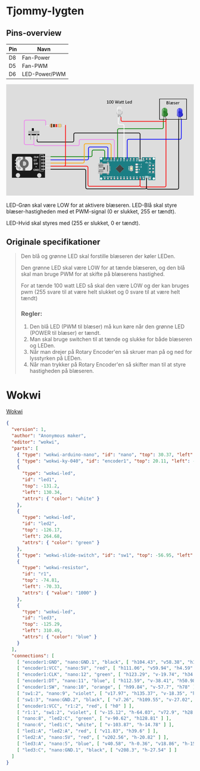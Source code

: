 # Tjommy-lygten

## Pins-overview
| Pin | Navn          |
| --- | ------------- |
| D8  | Fan-Power     |
| D5  | Fan-PWM       |
| D6  | LED-Power/PWM | 

![Diagram](./assets/diagram.png)

LED-Grøn skal være LOW for at aktivere blæseren.
LED-Blå skal styre blæser-hastigheden med et PWM-signal (0 er slukket, 255 er tændt). 

LED-Hvid skal styres med (255 er slukket, 0 er tændt).

## Originale specifikationer
> Den blå og grønne LED skal forstille blæseren der køler LEDen.
> 
> Den grønne LED skal være LOW for at tænde blæseren, og den blå skal man bruge PWM for at skifte på blæserens hastighed.
> 
> For at tænde 100 watt LED så skal den være LOW og der kan bruges pwm (255 svare til at være helt slukket og 0 svare til at være helt tændt)
> 
> ### Regler:
> 1. Den blå LED (PWM til blæser) må kun køre når den grønne LED (POWER til blæser) er tændt.
> 2. Man skal bruge switchen til at tænde og slukke for både blæseren og LEDen.
> 3. Når man drejer på Rotary Encoder'en så skruer man på og ned for lysstyrken på LEDen.
> 4. Når man trykker på Rotary Encoder'en så skifter man til at styre hastigheden på blæseren.

# Wokwi
[Wokwi](https://wokwi.com/projects/new/arduino-nano)

```json
{
  "version": 1,
  "author": "Anonymous maker",
  "editor": "wokwi",
  "parts": [
    { "type": "wokwi-arduino-nano", "id": "nano", "top": 30.37, "left": 86.05, "attrs": {} },
    { "type": "wokwi-ky-040", "id": "encoder1", "top": 20.11, "left": -171.27, "attrs": {} },
    {
      "type": "wokwi-led",
      "id": "led1",
      "top": -131.2,
      "left": 130.34,
      "attrs": { "color": "white" }
    },
    {
      "type": "wokwi-led",
      "id": "led2",
      "top": -126.17,
      "left": 264.68,
      "attrs": { "color": "green" }
    },
    { "type": "wokwi-slide-switch", "id": "sw1", "top": -56.95, "left": -121.58, "attrs": {} },
    {
      "type": "wokwi-resistor",
      "id": "r1",
      "top": -74.81,
      "left": -70.33,
      "attrs": { "value": "1000" }
    },
    {
      "type": "wokwi-led",
      "id": "led3",
      "top": -125.29,
      "left": 310.49,
      "attrs": { "color": "blue" }
    }
  ],
  "connections": [
    [ "encoder1:GND", "nano:GND.1", "black", [ "h104.43", "v58.38", "h175.88" ] ],
    [ "encoder1:VCC", "nano:5V", "red", [ "h111.06", "v59.94", "h4.59" ] ],
    [ "encoder1:CLK", "nano:12", "green", [ "h123.29", "v-19.74", "h34.67" ] ],
    [ "encoder1:DT", "nano:11", "blue", [ "h112.59", "v-38.41", "h50.98" ] ],
    [ "encoder1:SW", "nano:10", "orange", [ "h99.84", "v-57.7", "h78" ] ],
    [ "sw1:2", "nano:9", "violet", [ "v17.97", "h135.37", "v-18.35", "h100.94" ] ],
    [ "sw1:3", "nano:GND.2", "black", [ "v7.26", "h109.55", "v-27.02", "h199.33" ] ],
    [ "encoder1:VCC", "r1:2", "red", [ "h0" ] ],
    [ "r1:1", "sw1:2", "violet", [ "v-15.12", "h-64.03", "v72.9", "h28.04" ] ],
    [ "nano:8", "led2:C", "green", [ "v-90.62", "h128.81" ] ],
    [ "nano:6", "led1:C", "white", [ "v-103.87", "h-14.78" ] ],
    [ "led1:A", "led2:A", "red", [ "v11.83", "h39.6" ] ],
    [ "led2:A", "nano:5V", "red", [ "v202.56", "h-20.82" ] ],
    [ "led3:A", "nano:5", "blue", [ "v40.58", "h-0.36", "v18.86", "h-156.5" ] ],
    [ "led3:C", "nano:GND.1", "black", [ "v208.3", "h-27.54" ] ]
  ]
}
```